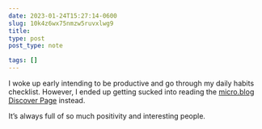 ```yaml
---
date: 2023-01-24T15:27:14-0600
slug: 10k4z6wx75nmzw5ruvxlwg9
title: 
type: post
post_type: note

tags: []
---
```

I woke up early intending to be productive and go through my daily habits checklist. However, I ended up getting sucked into reading the [micro.blog Discover Page](https://micro.blog/discover) instead.


It’s always full of so much positivity and interesting people.



